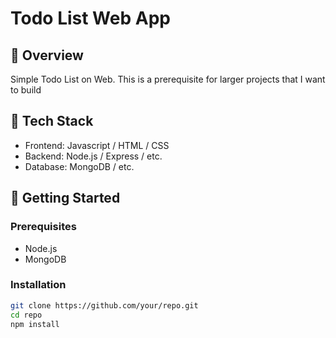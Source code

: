 # Todo List Web App

## 🧾 Overview

Simple Todo List on Web. This is a prerequisite for larger projects that I want to build

## 🧰 Tech Stack

- Frontend: Javascript / HTML / CSS
- Backend: Node.js / Express / etc.
- Database: MongoDB / etc.

## 🚀 Getting Started

### Prerequisites

- Node.js
- MongoDB

### Installation

```bash
git clone https://github.com/your/repo.git
cd repo
npm install
```
